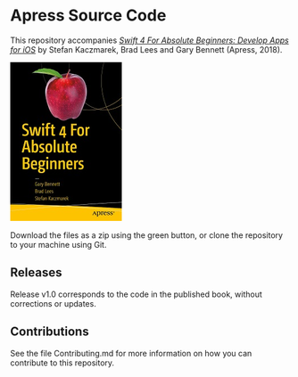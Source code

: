 # Apress Source Code

This repository accompanies [*Swift 4 For Absolute Beginners: Develop Apps for iOS*](https://www.apress.com/9781484230626) by Stefan Kaczmarek, Brad Lees and Gary Bennett (Apress, 2018).

[comment]: #cover
![Cover image](9781484230626.jpg)

Download the files as a zip using the green button, or clone the repository to your machine using Git.

## Releases

Release v1.0 corresponds to the code in the published book, without corrections or updates.

## Contributions

See the file Contributing.md for more information on how you can contribute to this repository.